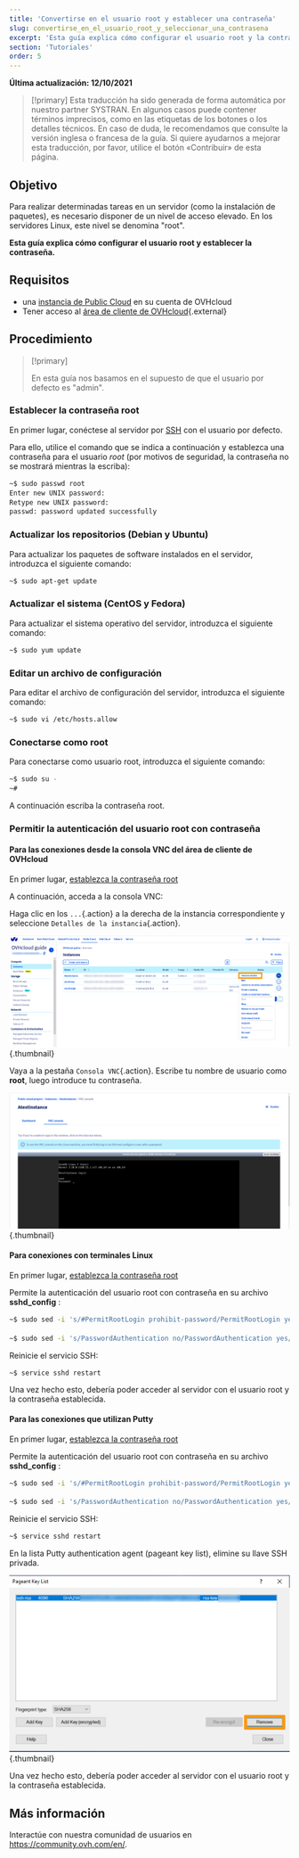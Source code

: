```yaml
---
title: 'Convertirse en el usuario root y establecer una contraseña'
slug: convertirse_en_el_usuario_root_y_seleccionar_una_contrasena
excerpt: 'Esta guía explica cómo configurar el usuario root y la contraseña de la cuenta root'
section: 'Tutoriales'
order: 5
---
```


**Última actualización: 12/10/2021**

> [!primary]
> Esta traducción ha sido generada de forma automática por nuestro partner SYSTRAN. En algunos casos puede contener términos imprecisos, como en las etiquetas de los botones o los detalles técnicos. En caso de duda, le recomendamos que consulte la versión inglesa o francesa de la guía. Si quiere ayudarnos a mejorar esta traducción, por favor, utilice el botón «Contribuir» de esta página.
>

## Objetivo

Para realizar determinadas tareas en un servidor (como la instalación de paquetes), es necesario disponer de un nivel de acceso elevado. En los servidores Linux, este nivel se denomina "root".

**Esta guía explica cómo configurar el usuario root y establecer la contraseña.**

## Requisitos

* una [instancia de Public Cloud](https://docs.ovh.com/es/public-cloud/public-cloud-primeros-pasos/#3-crear-una-instancia) en su cuenta de OVHcloud
* Tener acceso al [área de cliente de OVHcloud](https://www.ovh.com/auth/?action=gotomanager&from=https://www.ovh.es/&ovhSubsidiary=es){.external}

## Procedimiento

> [!primary]
>
> En esta guía nos basamos en el supuesto de que el usuario por defecto es "admin".
>

### Establecer la contraseña root <a name="settingtherootpassword"></a>

En primer lugar, conéctese al servidor por [SSH](https://docs.ovh.com/es/public-cloud/public-cloud-primeros-pasos/#4-conectarse-a-una-instancia) con el usuario por defecto.

Para ello, utilice el comando que se indica a continuación y establezca una contraseña para el usuario *root* (por motivos de seguridad, la contraseña no se mostrará mientras la escriba):

```bash
~$ sudo passwd root
Enter new UNIX password:
Retype new UNIX password:
passwd: password updated successfully 
```

### Actualizar los repositorios (Debian y Ubuntu)

Para actualizar los paquetes de software instalados en el servidor, introduzca el siguiente comando:

```bash
~$ sudo apt-get update
```

### Actualizar el sistema (CentOS y Fedora)

Para actualizar el sistema operativo del servidor, introduzca el siguiente comando:

```bash
~$ sudo yum update
```

### Editar un archivo de configuración

Para editar el archivo de configuración del servidor, introduzca el siguiente comando:

```bash
~$ sudo vi /etc/hosts.allow
```

### Conectarse como root

Para conectarse como usuario root, introduzca el siguiente comando:

```bash
~$ sudo su -
~#
```

A continuación escriba la contraseña root.


### Permitir la autenticación del usuario root con contraseña

#### Para las conexiones desde la consola VNC del área de cliente de OVHcloud

En primer lugar, [establezca la contraseña root](#settingtherootpassword)

A continuación, acceda a la consola VNC:

Haga clic en los `...`{.action} a la derecha de la instancia correspondiente y seleccione `Detalles de la instancia`{.action}. 

![access instance](images/instancedetails.png){.thumbnail} 

Vaya a la pestaña `Consola VNC`{.action}. Escribe tu nombre de usuario como **root**, luego introduce tu contraseña.

![vnc](images/vnc.png){.thumbnail} 

#### Para conexiones con terminales Linux

En primer lugar, [establezca la contraseña root](#settingtherootpassword)

Permite la autenticación del usuario root con contraseña en su archivo **sshd_config** :

```bash
~$ sudo sed -i 's/#PermitRootLogin prohibit-password/PermitRootLogin yes/g' /etc/ssh/sshd_config

~$ sudo sed -i 's/PasswordAuthentication no/PasswordAuthentication yes/g' /etc/ssh/sshd_config
```

Reinicie el servicio SSH:

```
~$ service sshd restart
```

Una vez hecho esto, debería poder acceder al servidor con el usuario root y la contraseña establecida.

#### Para las conexiones que utilizan Putty

En primer lugar, [establezca la contraseña root](#settingtherootpassword)

Permite la autenticación del usuario root con contraseña en su archivo **sshd_config** :

```bash
~$ sudo sed -i 's/#PermitRootLogin prohibit-password/PermitRootLogin yes/g' /etc/ssh/sshd_config

~$ sudo sed -i 's/PasswordAuthentication no/PasswordAuthentication yes/g' /etc/ssh/sshd_config
```

Reinicie el servicio SSH:

```bash
~$ service sshd restart
```

En la lista Putty authentication agent (pageant key list), elimine su llave SSH privada.

![remove private key](images/pageantkeylist.png){.thumbnail}

Una vez hecho esto, debería poder acceder al servidor con el usuario root y la contraseña establecida.

## Más información

Interactúe con nuestra comunidad de usuarios en <https://community.ovh.com/en/>.